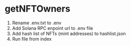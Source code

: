 # getNFTOwners

1. Rename .env.txt to .env
2. Add Solana RPC enpoint url to .env file
3. Add hash list of NFTs (mint addresses) to hashlist.json
4. Run file from index